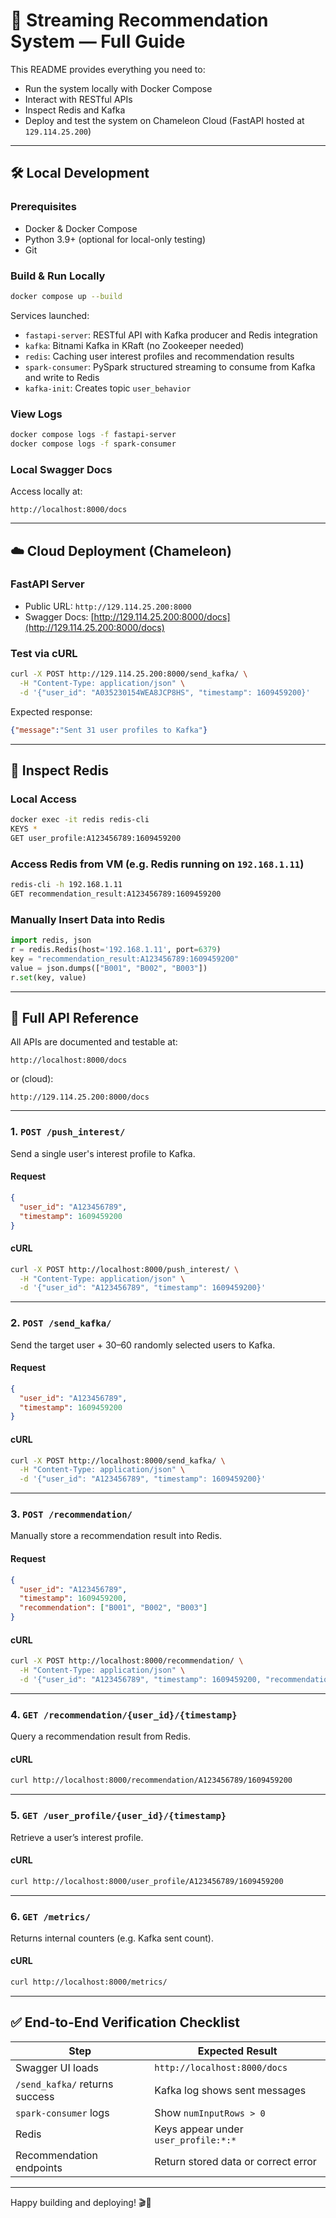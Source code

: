 # 🎯 Streaming Recommendation System — Full Guide

This README provides everything you need to:

- Run the system locally with Docker Compose
- Interact with RESTful APIs
- Inspect Redis and Kafka
- Deploy and test the system on Chameleon Cloud (FastAPI hosted at `129.114.25.200`)

---

## 🛠️ Local Development

### Prerequisites

- Docker & Docker Compose
- Python 3.9+ (optional for local-only testing)
- Git

### Build & Run Locally

```bash
docker compose up --build
```

Services launched:

- `fastapi-server`: RESTful API with Kafka producer and Redis integration
- `kafka`: Bitnami Kafka in KRaft (no Zookeeper needed)
- `redis`: Caching user interest profiles and recommendation results
- `spark-consumer`: PySpark structured streaming to consume from Kafka and write to Redis
- `kafka-init`: Creates topic `user_behavior`

### View Logs

```bash
docker compose logs -f fastapi-server
docker compose logs -f spark-consumer
```

### Local Swagger Docs

Access locally at:

```
http://localhost:8000/docs
```

---

## ☁️ Cloud Deployment (Chameleon)

### FastAPI Server

- Public URL: `http://129.114.25.200:8000`
- Swagger Docs: [http://129.114.25.200:8000/docs](http://129.114.25.200:8000/docs)

### Test via cURL

```bash
curl -X POST http://129.114.25.200:8000/send_kafka/ \
  -H "Content-Type: application/json" \
  -d '{"user_id": "A035230154WEA8JCP8HS", "timestamp": 1609459200}'
```

Expected response:

```json
{"message":"Sent 31 user profiles to Kafka"}
```

---

## 🧠 Inspect Redis

### Local Access

```bash
docker exec -it redis redis-cli
KEYS *
GET user_profile:A123456789:1609459200
```

### Access Redis from VM (e.g. Redis running on `192.168.1.11`)

```bash
redis-cli -h 192.168.1.11
GET recommendation_result:A123456789:1609459200
```

### Manually Insert Data into Redis

```python
import redis, json
r = redis.Redis(host='192.168.1.11', port=6379)
key = "recommendation_result:A123456789:1609459200"
value = json.dumps(["B001", "B002", "B003"])
r.set(key, value)
```

---

## 📖 Full API Reference

All APIs are documented and testable at:

```
http://localhost:8000/docs
```

or (cloud):

```
http://129.114.25.200:8000/docs
```

---

### 1. `POST /push_interest/`

Send a single user's interest profile to Kafka.

#### Request

```json
{
  "user_id": "A123456789",
  "timestamp": 1609459200
}
```

#### cURL

```bash
curl -X POST http://localhost:8000/push_interest/ \
  -H "Content-Type: application/json" \
  -d '{"user_id": "A123456789", "timestamp": 1609459200}'
```

---

### 2. `POST /send_kafka/`

Send the target user + 30–60 randomly selected users to Kafka.

#### Request

```json
{
  "user_id": "A123456789",
  "timestamp": 1609459200
}
```

#### cURL

```bash
curl -X POST http://localhost:8000/send_kafka/ \
  -H "Content-Type: application/json" \
  -d '{"user_id": "A123456789", "timestamp": 1609459200}'
```

---

### 3. `POST /recommendation/`

Manually store a recommendation result into Redis.

#### Request

```json
{
  "user_id": "A123456789",
  "timestamp": 1609459200,
  "recommendation": ["B001", "B002", "B003"]
}
```

#### cURL

```bash
curl -X POST http://localhost:8000/recommendation/ \
  -H "Content-Type: application/json" \
  -d '{"user_id": "A123456789", "timestamp": 1609459200, "recommendation": ["B001", "B002"]}'
```

---

### 4. `GET /recommendation/{user_id}/{timestamp}`

Query a recommendation result from Redis.

#### cURL

```bash
curl http://localhost:8000/recommendation/A123456789/1609459200
```

---

### 5. `GET /user_profile/{user_id}/{timestamp}`

Retrieve a user’s interest profile.

#### cURL

```bash
curl http://localhost:8000/user_profile/A123456789/1609459200
```

---

### 6. `GET /metrics/`

Returns internal counters (e.g. Kafka sent count).

#### cURL

```bash
curl http://localhost:8000/metrics/
```

---

## ✅ End-to-End Verification Checklist

| Step | Expected Result |
|------|------------------|
| Swagger UI loads | `http://localhost:8000/docs` |
| `/send_kafka/` returns success | Kafka log shows sent messages |
| `spark-consumer` logs | Show `numInputRows > 0` |
| Redis | Keys appear under `user_profile:*:*` |
| Recommendation endpoints | Return stored data or correct error |

---

Happy building and deploying! 🎬📡